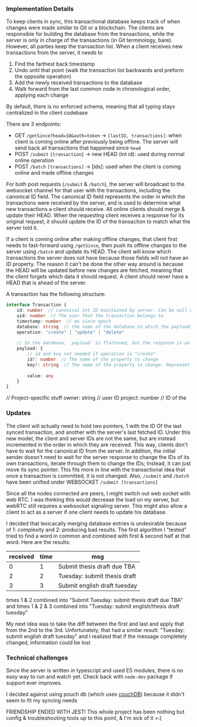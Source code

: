 ### Implementation Details

To keep clients in sync, this transactional database keeps track of when changes were made similar to Git or a blockchain. The clients are responsible for building the database from the transactions, while the server is only in charge of the transactions (in Git terminology, bare). However, all parties keep the transaction list. When a client receives new transactions from the server, it needs to
1. Find the farthest back timestamp
2. Undo until that point (walk the transaction list backwards and preform the opposite operation)
3. Add the newly received transactions to the database
4. Walk forward from the last common node in chronological order, applying each change

By default, there is no enforced schema, meaning that all typing stays centralized in the client codebase

There are 3 endpoints:
- GET `/getSince?head=10&auth=token` -> `[lastID, transactions]`: when client is coming online after previously being offline. The server will send back all transactions that happened since `head`
- POST `/submit` `{transaction}` -> new HEAD (int id): used during normal online operation
- POST `/batch` `[transactions]` -> \[ids]: used when the client is coming online and made offline changes

For both post requests (`/submit` & `/batch`), the server will broadcast to the websocket channel for that user with the transactions, including the canonical ID field. The canonical ID field represents the order in which the transactions were received by the server, and is used to determine what new transactions a client should receive. All online clients should merge & update their HEAD. When the requesting client receives a response for its original request, it should update the ID of the transaction to match what the server told it.

If a client is coming online after making offline changes, that client first needs to fast-forward using `/getSince`, then push its offline changes to the server using `/batch` and update its HEAD. The client will know which transactions the server does not have because those fields will not have an ID property. The reason it can't be done the other way around is because the HEAD will be updated before new changes are fetched, meaning that the client forgets which data it should request. A client should never have a HEAD that is ahead of the server.

A transaction has the following structure:
```typescript
interface Transaction {
    id: number  // canonical int ID maintained by server. Can be null on client if offline
    uid: number  // The user that the transaction belongs to
    timestamp: number  // ms since epoch
    database: string  // the name of the database to which the payload belongs
    operation: "create" | "update" | "delete"
    
    // In the database, `payload` is flattened, but the response is an object
    payload: {
        // id and key not needed if operation is "create"
        id?: number  // The name of the property to change
        key?: string  // The name of the property to change. Represent nested properties with `.` like "car.wheel[0]" // TODO see my daydream implementation
        
        value: any
    }
}
```

// Project-specific stuff
owner: string  // user ID
project: number  // ID of the

### Updates
The client will actually need to hold two pointers, 1 with the ID Of the last synced transaction, and another with the server's last fetched ID. Under this new model, the client and server IDs are not the same, but are instead incremented in the order in which they are received. This way, clients don't have to wait for the canonical ID from the server. In addition, the initial sender doesn't need to wait for the server response to change the IDs of its own transactions, iterate through them to change the IDs; Instead, it can just move its sync pointer. This fits more in line with the transactional idea that once a transaction is committed, it is not changed. Also, `/submit` and `/batch` have been unified under WEBSOCKET `/submit [transactions]`

Since all the nodes connected are peers, I might switch out web socket with web RTC. I was thinking this would decrease the load on my server, but webRTC still requires a websocket signaling server. This might also allow a client to act as a server if one client needs to update his database.

I decided that lexicacally merging database entries is undesirable because of 1: complexity and 2: producing bad results. The first algorithm I "tested" tried to find a word in common and combined with first & second half at that word. Here are the results:

| received | time | msg                          |
|----------|------|------------------------------|
| 0        | 1    | Submit thesis draft due TBA  |
| 2        | 2    | Tuesday: submit thesis draft |
| 3        | 3    | Submit english draft tuesday |

times 1 & 2 combined into "Submit Tuesday: submit thesis draft due TBA"
and times 1 & 2 & 3 combined into "Tuesday: submit english/thesis draft tuesday"

My next idea was to take the diff between the first and last and apply that from the 2nd to the 3rd. Unfortunately, that had a similar result: "Tuesday: submit english draft tuesday" and I realized that if the message completely changed, information could be lost

### Technical challenges
Since the server is written in typescript and used ES modules, there is no easy way to run and watch yet. Check back with `node-dev` package if support ever improves.

I decided against using pouch db (which uses [couchDB](https://docs.couchdb.org/en/stable/replication/conflicts.html#replication-conflicts)) because it didn't seem to fit my syncing needs

FRIENDSHIP ENDED WITH JEST! This whole project has been nothing but config & troubleshooting tools up to this point, & I'm sick of it >:(